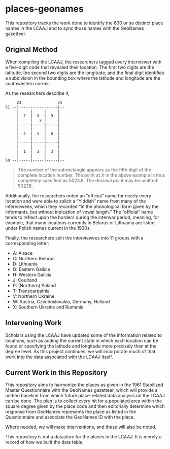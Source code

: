 # places-geonames

This repository tracks the work done to identify the 600 
or so distinct place names in the LCAAJ and to sync those names with the 
GeoNames gazetteer. 

## Original Method

When compiling the LCAAJ, the researchers tagged every interviewer with a 
five-digit code that revealed their location. 
The first two digits are the latitude,
the second two digits are the longitude,
and the final digit identifies a subdivision in the bounding box where
the latitude and longitude are the southwestern corner.

As the researchers describe it,

```
     23                24
51 --|-----------------|--
     |     |     |     |
     |  7  |  8  |  9  |
     |     |   x |     |
     |-----|-----|-----|
     |     |     |     |
     |  4  |  5  |  6  |
     |     |     |     |
     |-----|-----|-----|
     |     |     |     |
     |  1  |  2  |  3  |
     |     |     |     |
50 --|-----|-----|-----|--

```

> The number of the subrectangle appears as the fifth digit of the complete
location number. The point at X in the above example is thus completely 
specified as 5023.8. The decimal point may be omitted: 50238.

Additionally, the researchers noted an “official” name for nearly every 
location and were able to solicit a “Yiddish” name from many of the
interviewees, which they recorded “in the phonological form given by the
informants, but without indication of vowel length.” The “official” name
tends to reflect upon the borders during the interwar period, meaning, 
for example, that many locations currently in Belarus or Lithuania are
listed under Polish names current in the 1930s.

Finally, the researchers split the interviewees into 11 groups with a
corresponding letter:

- A: Alsace
- C: Northern Belorus
- D: Lithuania
- G: Eastern Galicia
- H: Western Galicia
- J: Courland
- P: (Northern) Poland
- T: Transcarpathia
- V: Northern Ukraine
- W: Austria, Czechoslovakia, Germany, Holland
- X: Southern Ukraine and Rumania

## Intervening Work

Scholars using the LCAAJ have updated some of the information related to
locations, such as adding the current state in which each location can
be found or specifying the latitude and longitude more precisely than at 
the degree level. As this project continues, we will incorporate much of that
work into the data associated with the LCAAJ itself.

## Current Work in this Repository

This repository aims to harmonize the places as given in the 1961 Stabilized
Master Questionnaire with the GeoNames gazetteer, which will provide 
a unified baseline from which future place-related data analysis on the LCAAJ
can be done. The plan is to collect every hit for a populated area within
the square degree given by the place code and then editorially determine 
which response from GeoNames represents the place as listed in the 
Questionnaire and associate the GeoNames ID with the place.

Where needed, we will make interventions, and these will also be noted.

This repository is not a datastore for the places in the LCAAJ.
It is merely a record of how we built the data table.
